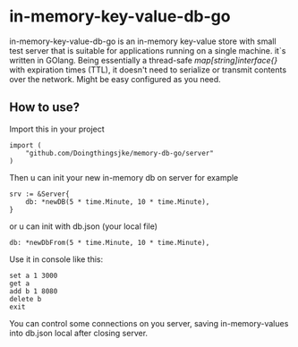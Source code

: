 # in-memory-key-value-db-go

in-memory-key-value-db-go is an in-memory key-value store with small test server that is suitable for applications running on a single machine. it`s written in GOlang. Being essentially a thread-safe _map[string]interface{}_ with expiration times (TTL), it doesn't need to serialize or transmit contents over the network. Might be easy configured as you need. 

## How to use?

Import this in your project

	import (
		"github.com/Doingthingsjke/memory-db-go/server"
	)

Then u can init your new in-memory db on server for example

	srv := &Server{
		db: *newDB(5 * time.Minute, 10 * time.Minute),
	}

or u can init with db.json (your local file)

	db: *newDbFrom(5 * time.Minute, 10 * time.Minute),

Use it in console like this:

	set a 1 3000
	get a
	add b 1 8080
	delete b
	exit

You can control some connections on you server, saving in-memory-values into db.json local after closing server.
